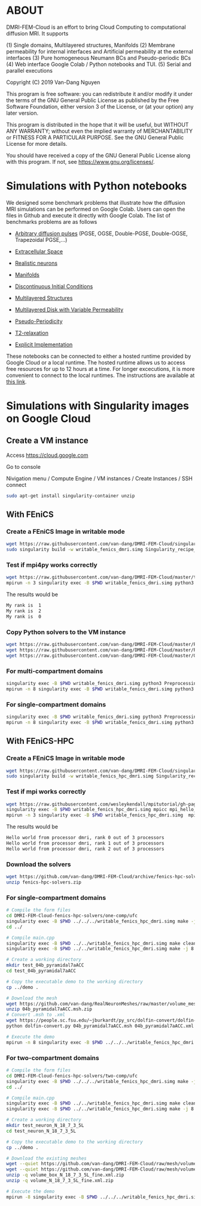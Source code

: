 # ABOUT

DMRI-FEM-Cloud is an effort to bring Cloud Computing to computational diffusion MRI. It supports

(1) Single domains, Multilayered structures, Manifolds
(2) Membrane permeability for internal interfaces and Artificial permeability at the external interfaces
(3) Pure homogeneous Neumann BCs and Pseudo-periodic BCs
(4) Web interface Google Colab / Python notebooks and TUI.
(5) Serial and parallel executions

Copyright (C) 2019 Van-Dang Nguyen

This program is free software: you can redistribute it and/or modify it under the terms of the GNU General Public License as published by the Free Software Foundation, either version 3 of the License, or (at your option) any later version.

This program is distributed in the hope that it will be useful, but WITHOUT ANY WARRANTY; without even the implied warranty of MERCHANTABILITY or FITNESS FOR A PARTICULAR PURPOSE. See the GNU General Public License for more details.

You should have received a copy of the GNU General Public License along with this program. If not, see https://www.gnu.org/licenses/.

# Simulations with Python notebooks

We designed some benchmark problems that illustrate how the diffusion MRI simulations can be performed on Google Colab. Users can open the files in Github and execute it directly with Google Colab. The list of benchmarks problems are as follows

* [Arbitrary diffusion pulses](https://colab.research.google.com/github/van-dang/DMRI-FEM-Cloud/blob/master/ArbitraryTimeSequence.ipynb) (PGSE, OGSE, Double-PGSE, Double-OGSE, Trapezoidal PGSE,...)

* [Extracellular Space](https://colab.research.google.com/github/van-dang/DMRI-FEM-Cloud/blob/master/ExtracellularSpace.ipynb)

* [Realistic neurons](https://colab.research.google.com/github/van-dang/DMRI-FEM-Cloud/blob/master/RealNeurons.ipynb)

* [Manifolds](https://colab.research.google.com/github/van-dang/DMRI-FEM-Cloud/blob/master/Manifolds.ipynb)

* [Discontinuous Initial Conditions](https://colab.research.google.com/github/van-dang/DMRI-FEM-Cloud/blob/master/DiscontinuousInitialCondition.ipynb)

* [Multilayered Structures](https://colab.research.google.com/github/van-dang/DMRI-FEM-Cloud/blob/master/MultilayeredStructures.ipynb)

* [Multilayered Disk with Variable Permeability](https://colab.research.google.com/github/van-dang/DMRI-FEM-Cloud/blob/master/MultilayeredDiskVariablePermeability.ipynb)

* [Pseudo-Periodicity](https://colab.research.google.com/github/van-dang/DMRI-FEM-Cloud/blob/master/PeriodicDomains.ipynb)

* [T2-relaxation](https://colab.research.google.com/github/van-dang/DMRI-FEM-Cloud/blob/master/T2_Relaxation.ipynb)

* [Explicit Implementation](https://colab.research.google.com/github/van-dang/DMRI-FEM-Cloud/blob/master/ExplicitImplementation.ipynb)

These notebooks can be connected to either a hosted runtime provided by Google Cloud or a local runtime. The hosted runtime allows us to access free resources for up to 12 hours at a time. For longer excecutions, it is more convenient to connect to the local runtimes. The instructions are available at [this link](https://github.com/van-dang/DMRI-FEM-Cloud/blob/master/LocalColab.md).

# Simulations with Singularity images on Google Cloud

## Create a VM instance

Access https://cloud.google.com

Go to console

Nivigation menu / Compute Engine / VM instances / Create Instances / SSH connect

```bash
sudo apt-get install singularity-container unzip
```

## With FEniCS
### Create a FEniCS Image in writable mode

```bash
wget https://raw.githubusercontent.com/van-dang/DMRI-FEM-Cloud/singularity_images/Singularity_recipe_FEniCS_DMRI
sudo singularity build -w writable_fenics_dmri.simg Singularity_recipe_FEniCS_DMRI
```

### Test if mpi4py works correctly
```bash
wget https://raw.githubusercontent.com/van-dang/DMRI-FEM-Cloud/master/test_mpi4py.py
mpirun -n 3 singularity exec -B $PWD writable_fenics_dmri.simg python3 test_mpi4py.py
```
The results would be
```bash
My rank is  1
My rank is  2
My rank is  0
```

### Copy Python solvers to the VM instance
```bash
wget https://raw.githubusercontent.com/van-dang/DMRI-FEM-Cloud/master/PreprocessingOneCompt.py
wget https://raw.githubusercontent.com/van-dang/DMRI-FEM-Cloud/master/PreprocessingMultiCompt.py
wget https://raw.githubusercontent.com/van-dang/DMRI-FEM-Cloud/master/GCloudDmriSolver.py
```

### For multi-compartment domains
```bash
singularity exec -B $PWD writable_fenics_dmri.simg python3 PreprocessingMultiCompt.py -o multcompt_files.h5
mpirun -n 8 singularity exec -B $PWD writable_fenics_dmri.simg python3 GCloudDmriSolver.py -f multcompt_files.h5 -M 1 -b 1000 -p 1e-5 -d 10600 -D 43100 -k 200 -gdir 0 1 0
 ```
### For single-compartment domains
```bash
singularity exec -B $PWD writable_fenics_dmri.simg python3 PreprocessingOneCompt.py -o onecompt_files.h5
mpirun -n 8 singularity exec -B $PWD writable_fenics_dmri.simg python3 GCloudDmriSolver.py -f onecompt_files.h5 -M 0 -b 1000 -d 10600 -D 43100 -k 200 -K 3e-3 -gdir 1 0 0 
```
## With FEniCS-HPC
### Create a FEniCS Image in writable mode

```bash
wget https://raw.githubusercontent.com/van-dang/DMRI-FEM-Cloud/singularity_images/Singularity_recipe_FEniCS_HPC_DMRI
sudo singularity build -w writable_fenics_hpc_dmri.simg Singularity_recipe_FEniCS_HPC_DMRI
```

### Test if mpi works correctly
```bash
wget https://raw.githubusercontent.com/wesleykendall/mpitutorial/gh-pages/tutorials/mpi-hello-world/code/mpi_hello_world.c
singularity exec -B $PWD writable_fenics_hpc_dmri.simg mpicc mpi_hello_world.c -o mpi_hello_world
mpirun -n 3 singularity exec -B $PWD writable_fenics_hpc_dmri.simg  mpi_hello_world
```
The results would be
```bash
Hello world from processor dmri, rank 0 out of 3 processors
Hello world from processor dmri, rank 1 out of 3 processors
Hello world from processor dmri, rank 2 out of 3 processors
```

### Download the solvers
```bash
wget https://github.com/van-dang/DMRI-FEM-Cloud/archive/fenics-hpc-solvers.zip
unzip fenics-hpc-solvers.zip
```

### For single-compartment domains

```bash
# Compile the form files
cd DMRI-FEM-Cloud-fenics-hpc-solvers/one-comp/ufc
singularity exec -B $PWD ../../../writable_fenics_hpc_dmri.simg make -j 8
cd ../

# Compile main.cpp
singularity exec -B $PWD ../../writable_fenics_hpc_dmri.simg make clean
singularity exec -B $PWD ../../writable_fenics_hpc_dmri.simg make -j 8

# Create a working directory
mkdir test_04b_pyramidal7aACC
cd test_04b_pyramidal7aACC

# Copy the executable demo to the working directory
cp ../demo .

# Download the mesh
wget https://github.com/van-dang/RealNeuronMeshes/raw/master/volume_meshes/pyramidals/04b_pyramidal7aACC.msh.zip
unzip 04b_pyramidal7aACC.msh.zip
# Convert .msh to .xml
wget https://people.sc.fsu.edu/~jburkardt/py_src/dolfin-convert/dolfin-convert.py
python dolfin-convert.py 04b_pyramidal7aACC.msh 04b_pyramidal7aACC.xml

# Execute the demo
mpirun -n 8 singularity exec -B $PWD ../../../writable_fenics_hpc_dmri.simg ./demo -m 04b_pyramidal7aACC.xml -b 1000 -d 10600 -D 43100 -k 200 -K 3e-3 -v 1 0 0  > my_output_file
```

### For two-compartment domains
```bash
# Compile the form files
cd DMRI-FEM-Cloud-fenics-hpc-solvers/two-comp/ufc
singularity exec -B $PWD ../../../writable_fenics_hpc_dmri.simg make -j 8
cd ../

# Compile main.cpp
singularity exec -B $PWD ../../writable_fenics_hpc_dmri.simg make clean
singularity exec -B $PWD ../../writable_fenics_hpc_dmri.simg make -j 8

# Create a working directory
mkdir test_neuron_N_18_7_3_5L
cd test_neuron_N_18_7_3_5L

# Copy the executable demo to the working directory
cp ../demo .

# Download the existing meshes
wget --quiet https://github.com/van-dang/DMRI-FEM-Cloud/raw/mesh/volume_box_N_18_7_3_5L_fine.xml.zip
wget --quiet https://github.com/van-dang/DMRI-FEM-Cloud/raw/mesh/volume_N_18_7_3_5L_fine.xml.zip
unzip -q volume_box_N_18_7_3_5L_fine.xml.zip
unzip -q volume_N_18_7_3_5L_fine.xml.zip

# Execute the demo
mpirun -8 singularity exec -B $PWD ../../../writable_fenics_hpc_dmri.simg  ./demo -m volume_box_N_18_7_3_5L_fine.xml -c volume_N_18_7_3_5L_fine.xml -b 1000 -p 1e-5 -d 10600 -D 43100 -k 200 -v 1 0 0 
```

